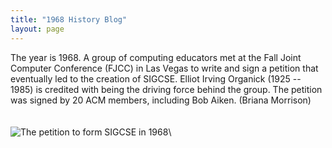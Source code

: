 ```yaml
---
title: "1968 History Blog"
layout: page
---
```


The year is 1968. A group of computing educators met at the Fall Joint
Computer Conference (FJCC) in Las Vegas to write and sign a petition
that eventually led to the creation of SIGCSE. Elliot Irving Organick
(1925 -- 1985) is credited with being the driving force behind the
group. The petition was signed by 20 ACM members, including Bob Aiken.
(Briana Morrison)\
\
\
![The petition to form SIGCSE in 1968
](../../../files/images/50yearsofSIGCSE/SIGCSEpetition.jpg)\

